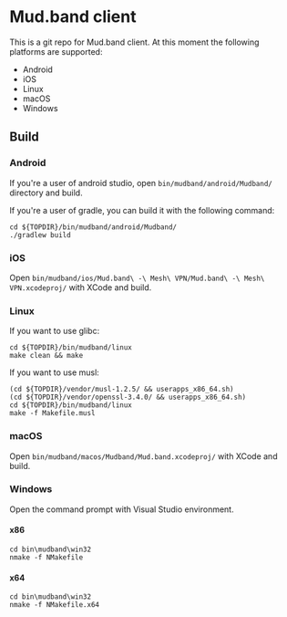# Mud.band client

This is a git repo for Mud.band client.  At this moment the following
platforms are supported:

* Android
* iOS
* Linux
* macOS
* Windows

## Build

### Android

If you're a user of android studio, open `bin/mudband/android/Mudband/`
directory and build.

If you're a user of gradle, you can build it with the following command:

```
cd ${TOPDIR}/bin/mudband/android/Mudband/
./gradlew build
```

### iOS

Open `bin/mudband/ios/Mud.band\ -\ Mesh\ VPN/Mud.band\ -\ Mesh\ VPN.xcodeproj/`
with XCode and build.

### Linux

If you want to use glibc:

```
cd ${TOPDIR}/bin/mudband/linux
make clean && make
```

If you want to use musl:

```
(cd ${TOPDIR}/vendor/musl-1.2.5/ && userapps_x86_64.sh)
(cd ${TOPDIR}/vendor/openssl-3.4.0/ && userapps_x86_64.sh)
cd ${TOPDIR}/bin/mudband/linux
make -f Makefile.musl
```

### macOS

Open `bin/mudband/macos/Mudband/Mud.band.xcodeproj/` with XCode
and build.

### Windows

Open the command prompt with Visual Studio environment.

#### x86

```
cd bin\mudband\win32
nmake -f NMakefile
```

#### x64

```
cd bin\mudband\win32
nmake -f NMakefile.x64
```
